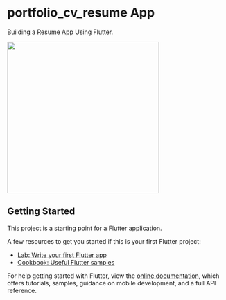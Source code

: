 # portfolio_cv_resume App
Building a Resume App Using Flutter.

<img src="https://user-images.githubusercontent.com/71185753/154866665-03d17d31-eb56-4dd7-b794-c87e8669190f.gif" width="350">


## Getting Started

This project is a starting point for a Flutter application.

A few resources to get you started if this is your first Flutter project:

- [Lab: Write your first Flutter app](https://flutter.dev/docs/get-started/codelab)
- [Cookbook: Useful Flutter samples](https://flutter.dev/docs/cookbook)

For help getting started with Flutter, view the
[online documentation](https://flutter.dev/docs), which offers tutorials,
samples, guidance on mobile development, and a full API reference.
